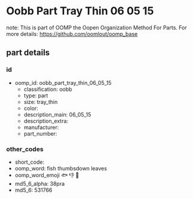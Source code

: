 # Oobb Part Tray Thin 06 05 15  

note: This is part of OOMP the Oopen Organization Method For Parts. For more details: https://github.com/oomlout/oomp_base

##  part details





### id
* oomp_id: oobb_part_tray_thin_06_05_15
  * classification: oobb
  * type: part
  * size: tray_thin
  * color: 
  * description_main: 06_05_15
  * description_extra: 
  * manufacturer: 
  * part_number: 

### other_codes
* short_code: 
* oomp_word: fish thumbsdown leaves
* oomp_word_emoji :fish: :thumbsdown: :leaves:
* md5_6_alpha: 38pra
* md5_6: 531766